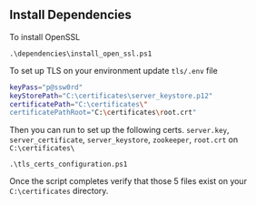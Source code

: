 ## Install Dependencies
To install OpenSSL 
```
.\dependencies\install_open_ssl.ps1
```

To set up TLS on your environment update `tls/.env` file 
```bash
keyPass="p@ssw0rd"
keyStorePath="C:\certificates\server_keystore.p12"
certificatePath="C:\certificates\"
certificatePathRoot="C:\certificates\root.crt"
```

Then you can run to set up the following certs. `server.key`, `server_certificate`, `server_keystore`, `zookeeper`, `root.crt` on `C:\certificates\`
```
.\tls_certs_configuration.ps1
```

Once the script completes verify that those 5 files exist on your `C:\certificates` directory.